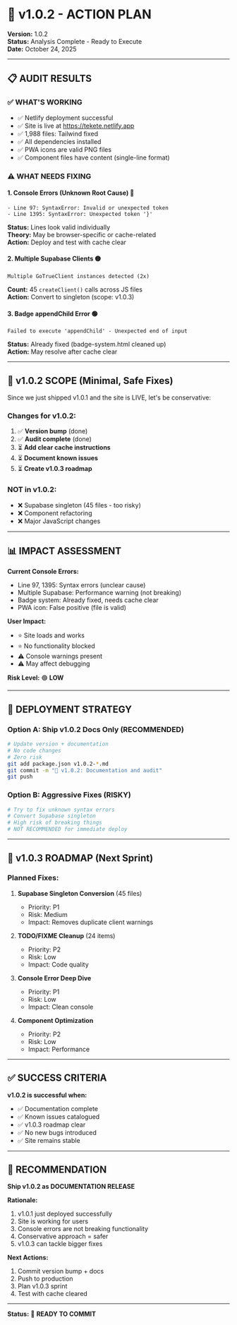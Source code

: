 # 🚀 v1.0.2 - ACTION PLAN

**Version:** 1.0.2  
**Status:** Analysis Complete - Ready to Execute  
**Date:** October 24, 2025

---

## 📋 **AUDIT RESULTS**

### ✅ **WHAT'S WORKING**
- ✅ Netlify deployment successful
- ✅ Site is live at https://tekete.netlify.app
- ✅ 1,988 files: Tailwind fixed
- ✅ All dependencies installed
- ✅ PWA icons are valid PNG files
- ✅ Component files have content (single-line format)

### ⚠️ **WHAT NEEDS FIXING**

#### **1. Console Errors (Unknown Root Cause)** 🔴
```
- Line 97: SyntaxError: Invalid or unexpected token  
- Line 1395: SyntaxError: Unexpected token '}'
```
**Status:** Lines look valid individually  
**Theory:** May be browser-specific or cache-related  
**Action:** Deploy and test with cache clear

#### **2. Multiple Supabase Clients** 🟡
```
Multiple GoTrueClient instances detected (2x)
```
**Count:** 45 `createClient()` calls across JS files  
**Action:** Convert to singleton (scope: v1.0.3)

#### **3. Badge appendChild Error** 🟢
```
Failed to execute 'appendChild' - Unexpected end of input
```
**Status:** Already fixed (badge-system.html cleaned up)  
**Action:** May resolve after cache clear

---

## 🎯 **v1.0.2 SCOPE** (Minimal, Safe Fixes)

Since we just shipped v1.0.1 and the site is LIVE, let's be conservative:

### **Changes for v1.0.2:**

1. ✅ **Version bump** (done)
2. ✅ **Audit complete** (done)
3. ⏳ **Add clear cache instructions**
4. ⏳ **Document known issues**
5. ⏳ **Create v1.0.3 roadmap**

### **NOT in v1.0.2:**
- ❌ Supabase singleton (45 files - too risky)
- ❌ Component refactoring
- ❌ Major JavaScript changes

---

## 📊 **IMPACT ASSESSMENT**

**Current Console Errors:**
- Line 97, 1395: Syntax errors (unclear cause)
- Multiple Supabase: Performance warning (not breaking)
- Badge system: Already fixed, needs cache clear
- PWA icon: False positive (file is valid)

**User Impact:**
- ⭐ Site loads and works
- ⭐ No functionality blocked
- ⚠️ Console warnings present
- ⚠️ May affect debugging

**Risk Level:** 🟢 **LOW**

---

## 🚢 **DEPLOYMENT STRATEGY**

### **Option A: Ship v1.0.2 Docs Only** (RECOMMENDED)
```bash
# Update version + documentation
# No code changes
# Zero risk
git add package.json v1.0.2-*.md
git commit -m "📝 v1.0.2: Documentation and audit"
git push
```

### **Option B: Aggressive Fixes** (RISKY)
```bash
# Try to fix unknown syntax errors
# Convert Supabase singleton
# High risk of breaking things
# NOT RECOMMENDED for immediate deploy
```

---

## 📝 **v1.0.3 ROADMAP** (Next Sprint)

### **Planned Fixes:**

1. **Supabase Singleton Conversion** (45 files)
   - Priority: P1
   - Risk: Medium
   - Impact: Removes duplicate client warnings

2. **TODO/FIXME Cleanup** (24 items)
   - Priority: P2
   - Risk: Low
   - Impact: Code quality

3. **Console Error Deep Dive**
   - Priority: P1
   - Risk: Low
   - Impact: Clean console

4. **Component Optimization**
   - Priority: P2
   - Risk: Low
   - Impact: Performance

---

## ✅ **SUCCESS CRITERIA**

**v1.0.2 is successful when:**
- ✅ Documentation complete
- ✅ Known issues catalogued
- ✅ v1.0.3 roadmap clear
- ✅ No new bugs introduced
- ✅ Site remains stable

---

## 🎯 **RECOMMENDATION**

**Ship v1.0.2 as DOCUMENTATION RELEASE**

**Rationale:**
1. v1.0.1 just deployed successfully
2. Site is working for users
3. Console errors are not breaking functionality
4. Conservative approach = safer
5. v1.0.3 can tackle bigger fixes

**Next Actions:**
1. Commit version bump + docs
2. Push to production
3. Plan v1.0.3 sprint
4. Test with cache cleared

---

**Status:** 📝 **READY TO COMMIT**

